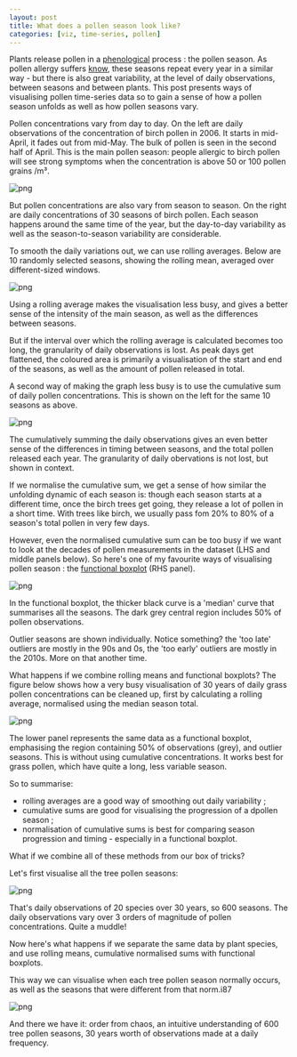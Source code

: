 ```yaml
---
layout: post
title: What does a pollen season look like?
categories: [viz, time-series, pollen]
---
```

Plants release pollen in a [phenological](https://en.wikipedia.org/wiki/Phenology) process : the pollen season. As pollen allergy suffers [know](https://en.wikipedia.org/wiki/Allergen#Seasonal_allergy), these seasons repeat every year in a similar way - but there is also great variability, at the level of daily observations, between seasons and between plants. This post presents ways of visualising pollen time-series data so to gain a sense of how a pollen season unfolds as well as how pollen seasons vary.

Pollen concentrations vary from day to day. On the left are daily observations of the concentration of birch pollen in 2006. It starts in mid-April, it fades out from mid-May. The bulk of pollen is seen in the second half of April. This is the main pollen season: people allergic to birch pollen will see strong symptoms when the concentration is above 50 or 100 pollen grains /m³.

![png]({{"/assets/image/pollen_season_look_0.png"}})
<!-- break -->
But pollen concentrations are also vary from season to season. On the right are daily concentrations of 30 seasons of birch pollen. Each season happens around the same time of the year, but the day-to-day variability as well as the season-to-season variability are considerable.

To smooth the daily variations out, we can use rolling averages. Below are 10 randomly selected seasons, showing the rolling mean, averaged over different-sized windows. 

![png]({{"/assets/image/pollen_season_look_1.png"}})

Using a rolling average makes the visualisation less busy, and gives a better sense of the intensity of the main season, as well as the differences between seasons.

But if the interval over which the rolling average is calculated becomes too long, the granularity of daily observations is lost. As peak days get flattened, the coloured area is primarily a visualisation of the start and end of the seasons, as well as the amount of pollen released in total.

A second way of making the graph less busy is to use the cumulative sum of daily pollen concentrations. This is shown on the left for the same 10 seasons as above. 

![png]({{"/assets/image/pollen_season_look_2.png"}})

The cumulatively summing the daily observations gives an even better sense of the differences in timing between seasons, and the total pollen released each year. The granularity of daily obervations is not lost, but shown in context.

If we normalise the cumulative sum, we get a sense of how similar the unfolding dynamic of each season is: though each season starts at a different time, once the birch trees get going, they release a lot of pollen in a short time. With trees like birch, we usually pass fom 20% to 80% of a season's total pollen in very few days.

However, even the normalised cumulative sum can be too busy if we want to look at the decades of pollen measurements in the dataset (LHS and middle panels below). So here's one of my favourite ways of visualising pollen season : the [functional boxplot](https://en.wikipedia.org/wiki/Functional_boxplot) (RHS panel). 

![png]({{"/assets/image/pollen_season_look_3.png"}})

In the functional boxplot, the thicker black curve is a 'median' curve that summarises all the seasons. The dark grey central region includes 50% of pollen observations.

Outlier seasons are shown individually. Notice something? the 'too late' outliers are mostly in the 90s and 0s, the 'too early' outliers are mostly in the 2010s. More on that another time.

What happens if we combine rolling means and functional boxplots? The figure below shows how a very busy visualisation of 30 years of daily grass pollen concentrations can be cleaned up, first by calculating a rolling average, normalised using the median season total. 

![png]({{"/assets/image/pollen_season_look_4.png"}})

The lower panel represents the same data as a functional boxplot, emphasising the region containing 50% of observations (grey), and outlier seasons. This is without using cumulative concentrations. It works best for grass pollen, which have quite a long, less variable season.

So to summarise: 
- rolling averages are a good way of smoothing out daily variability ; 
- cumulative sums are good for visualising the progression of a dpollen season ;
- normalisation of cumulative sums is best for comparing season progression and timing - especially in a functional boxplot.

What if we combine all of these methods from our box of tricks?

Let's first visualise all the tree pollen seasons: 

![png]({{"/assets/image/pollen_season_look_5.png"}})

That's daily observations of 20 species over 30 years, so 600 seasons. The daily observations vary over 3 orders of magnitude of pollen concentrations. Quite a muddle!

Now here's what happens if we separate the same data by plant species, and use rolling means, cumulative normalised sums with functional boxplots. 

This way we can visualise when each tree pollen season normally occurs, as well as the seasons that were different from that norm.i87

![png]({{"/assets/image/pollen_season_look_6.png"}})

And there we have it: order from chaos, an intuitive understanding of 600 tree pollen seasons, 30 years worth of observations made at a daily frequency.
